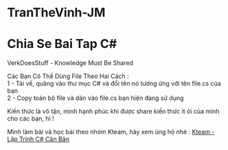 # TranTheVinh-JM
# Chia Se Bai Tap C# <BR>

VerkDoesStuff -  Knowledge Must Be Shared <BR>

Các Bạn Có Thể Dùng File Theo Hai Cách : <BR>
1 - Tải về, quăng vào thư mục C# và đổi tên nó tương ứng với tên file.cs của bạn <BR>
2 - Copy toàn bộ file và dán vào file.cs bạn hiện đang sử dụng <BR>

Kiến thức là vô tận, mình hạnh phúc khi được share kiến thức ít ỏi của mình cho các bạn, hì ! <BR>

Mình làm bài và học bài theo nhóm Kteam, hãy xem ủng hộ nhé :
<a href="https://www.howkteam.vn/course/khoa-hoc-lap-trinh-c-can-ban-1/" target="_blank">Kteam - Lập Trình C# Căn Bản</a>
